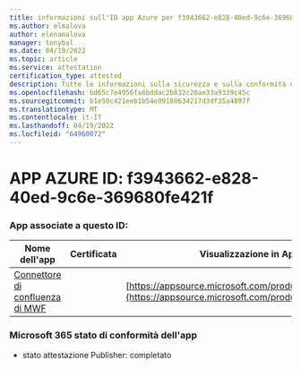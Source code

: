 ```yaml
---
title: informazioni sull'ID app Azure per f3943662-e828-40ed-9c6e-369680fe421f
ms.author: elmalova
author: elenamalova
manager: tonybal
ms.date: 04/19/2022
ms.topic: article
ms.service: attestation
certification_type: attested
description: Tutte le informazioni sulla sicurezza e sulla conformità disponibili per f3943662-e828-40ed-9c6e-369680fe421f.
ms.openlocfilehash: bd65c7e4956fa6bddac2b832c20ae33a9339c45c
ms.sourcegitcommit: b1e50c421eeb1b54e99180634217d3df35a4897f
ms.translationtype: MT
ms.contentlocale: it-IT
ms.lasthandoff: 04/19/2022
ms.locfileid: "64960072"
---
```

# <a name="azure-app-id-f3943662-e828-40ed-9c6e-369680fe421f"></a>APP AZURE ID: f3943662-e828-40ed-9c6e-369680fe421f


### <a name="apps-associated-with-this-id"></a>App associate a questo ID:
| **Nome dell'app** | **Certificata** | **Visualizzazione in AppSource** |
|--------------|---------------|-----------------------|
| [Connettore di confluenza di MWF](../forward/WA200001604.md) |  | [https://appsource.microsoft.com/product/office/WA200001604](https://appsource.microsoft.com/product/office/WA200001604) |

### <a name="microsoft-365-app-compliance-status"></a>Microsoft 365 stato di conformità dell'app
- stato attestazione Publisher: completato
